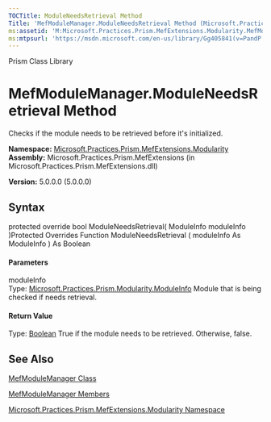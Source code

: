 ```yaml
---
TOCTitle: ModuleNeedsRetrieval Method
Title: 'MefModuleManager.ModuleNeedsRetrieval Method (Microsoft.Practices.Prism.MefExtensions.Modularity)'
ms:assetid: 'M:Microsoft.Practices.Prism.MefExtensions.Modularity.MefModuleManager.ModuleNeedsRetrieval(Microsoft.Practices.Prism.Modularity.ModuleInfo)'
ms:mtpsurl: 'https://msdn.microsoft.com/en-us/library/Gg405841(v=PandP.50)'
---
```


Prism Class Library

MefModuleManager.ModuleNeedsRetrieval Method
================================================

Checks if the module needs to be retrieved before it's initialized.

**Namespace:** [Microsoft.Practices.Prism.MefExtensions.Modularity](https://msdn.microsoft.com/n:microsoft.practices.prism.mefextensions.modularity)
**Assembly:** Microsoft.Practices.Prism.MefExtensions (in Microsoft.Practices.Prism.MefExtensions.dll)

**Version:** 5.0.0.0 (5.0.0.0)

## Syntax


<span id="syntaxToggle"></span>protected override bool ModuleNeedsRetrieval( ModuleInfo moduleInfo )Protected Overrides Function ModuleNeedsRetrieval ( moduleInfo As ModuleInfo ) As Boolean
#### Parameters

moduleInfo  
Type: [Microsoft.Practices.Prism.Modularity.ModuleInfo](https://msdn.microsoft.com/t:microsoft.practices.prism.modularity.moduleinfo)
Module that is being checked if needs retrieval.

#### Return Value

Type: [Boolean](http://msdn2.microsoft.com/en-us/library/a28wyd50)
True if the module needs to be retrieved. Otherwise, false.

See Also
--------


[MefModuleManager Class](https://msdn.microsoft.com/t:microsoft.practices.prism.mefextensions.modularity.mefmodulemanager)

[MefModuleManager Members](https://msdn.microsoft.com/allmembers.t:microsoft.practices.prism.mefextensions.modularity.mefmodulemanager)

[Microsoft.Practices.Prism.MefExtensions.Modularity Namespace](https://msdn.microsoft.com/n:microsoft.practices.prism.mefextensions.modularity)
